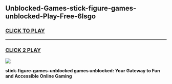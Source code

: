 
## Unblocked-Games-stick-figure-games-unblocked-Play-Free-6lsgo
<h3>
<a href="https://premium76.site?title=stick-figure-games-unblocked&ref=17A">CLICK TO PLAY</a></h3>
<hr>

<h3>
<a href="https://premium76.site?title=stick-figure-games-unblocked&ref=17A">CLICK 2 PLAY</a>
  
</h3>

<a href="https://premium76.site?title=stick-figure-games-unblocked&ref=17A"><img src="https://clearcache.store/games.png"></a>


**stick-figure-games-unblocked games unblocked: Your Gateway to Fun and Accessible Online Gaming**
